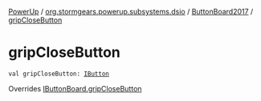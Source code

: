 [PowerUp](../../index.md) / [org.stormgears.powerup.subsystems.dsio](../index.md) / [ButtonBoard2017](index.md) / [gripCloseButton](./grip-close-button.md)

# gripCloseButton

`val gripCloseButton: `[`IButton`](../../org.stormgears.utils.dsio/-i-button/index.md)

Overrides [IButtonBoard.gripCloseButton](../-i-button-board/grip-close-button.md)

